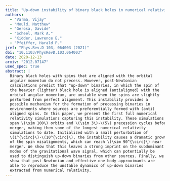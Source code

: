 ```yaml
---
title: "Up-down instability of binary black holes in numerical relativity"
authors:
  - "Varma, Vijay"
  - "Mould, Matthew"
  - "Gerosa, Davide"
  - "Scheel, Mark A."
  - "Kidder, Lawrence E."
  - "Pfeiffer, Harald P."
jref: "Phys.Rev.D 103, 064003 (2021)"
doi: "10.1103/PhysRevD.103.064003"
date: 2020-12-13
arxiv: "2012.07147"
used_spec: true
abstract: |
  Binary black holes with spins that are aligned with the orbital
  angular momentum do not precess. However, post-Newtonian
  calculations predict that "up-down" binaries, in which the spin of
  the heavier (lighter) black hole is aligned (antialigned) with the
  orbital angular momentum, are unstable when the spins are slightly
  perturbed from perfect alignment. This instability provides a
  possible mechanism for the formation of precessing binaries in
  environments where sources are preferentially formed with (anti)
  aligned spins. In this paper, we present the first full numerical
  relativity simulations capturing this instability. These simulations
  span \(\sim 100\) orbits and \(\sim 3\)-\(5\) precession cycles before
  merger, making them some of the longest numerical relativity
  simulations to date. Initialized with a small perturbation of
  \(1^{\circ}\)-\(10^{\circ}\), the instability causes a dramatic growth
  of the spin misalignments, which can reach \(\sim 90^{\circ}\) near
  merger. We show that this leaves a strong imprint on the subdominant
  modes of the gravitational wave signal, which can potentially be
  used to distinguish up-down binaries from other sources. Finally, we
  show that post-Newtonian and effective-one-body approximants are
  able to reproduce the unstable dynamics of up-down binaries
  extracted from numerical relativity.
---
```

